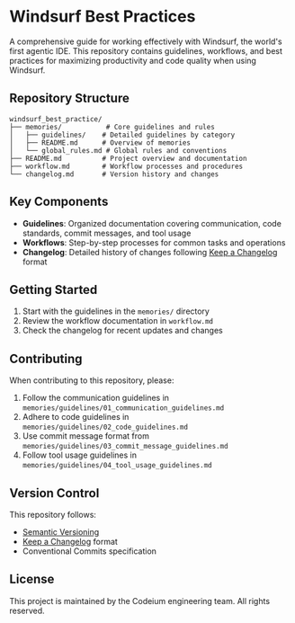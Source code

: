 # Windsurf Best Practices

A comprehensive guide for working effectively with Windsurf, the world's first agentic IDE. This repository contains guidelines, workflows, and best practices for maximizing productivity and code quality when using Windsurf.

## Repository Structure

```
windsurf_best_practice/
├── memories/           # Core guidelines and rules
│   ├── guidelines/    # Detailed guidelines by category
│   ├── README.md      # Overview of memories
│   └── global_rules.md # Global rules and conventions
├── README.md          # Project overview and documentation
├── workflow.md        # Workflow processes and procedures
└── changelog.md       # Version history and changes
```

## Key Components

- **Guidelines**: Organized documentation covering communication, code standards, commit messages, and tool usage
- **Workflows**: Step-by-step processes for common tasks and operations
- **Changelog**: Detailed history of changes following [Keep a Changelog](https://keepachangelog.com/) format

## Getting Started

1. Start with the guidelines in the `memories/` directory
2. Review the workflow documentation in `workflow.md`
3. Check the changelog for recent updates and changes

## Contributing

When contributing to this repository, please:

1. Follow the communication guidelines in `memories/guidelines/01_communication_guidelines.md`
2. Adhere to code guidelines in `memories/guidelines/02_code_guidelines.md`
3. Use commit message format from `memories/guidelines/03_commit_message_guidelines.md`
4. Follow tool usage guidelines in `memories/guidelines/04_tool_usage_guidelines.md`

## Version Control

This repository follows:
- [Semantic Versioning](https://semver.org/)
- [Keep a Changelog](https://keepachangelog.com/) format
- Conventional Commits specification

## License

This project is maintained by the Codeium engineering team. All rights reserved.
